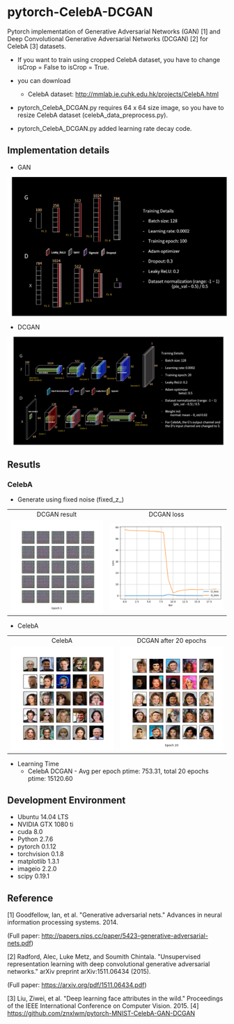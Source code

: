 # pytorch-CelebA-DCGAN
Pytorch implementation of Generative Adversarial Networks (GAN) [1] and Deep Convolutional Generative Adversarial Networks (DCGAN) [2] for CelebA [3] datasets.

* If you want to train using cropped CelebA dataset, you have to change isCrop = False to isCrop = True.

* you can download
  - CelebA dataset: http://mmlab.ie.cuhk.edu.hk/projects/CelebA.html

* pytorch_CelebA_DCGAN.py requires 64 x 64 size image, so you have to resize CelebA dataset (celebA_data_preprocess.py).
* pytorch_CelebA_DCGAN.py added learning rate decay code.

## Implementation details
* GAN

![GAN](pytorch_GAN.png)

* DCGAN

![Loss](pytorch_DCGAN.png)


## Resutls
### CelebA
* Generate using fixed noise (fixed_z_)

<table align='center'>
<tr align='center'>
<td> DCGAN result</td>
<td> DCGAN loss </td>
</tr>
<tr>
<td><img src = 'CelebA_DCGAN_results/generation_animation.gif'>
<td><img src = 'CelebA_DCGAN_results/CelebA_DCGAN_train_hist.png'>
</tr>
</table>

* CelebA

<table align='center'>
<tr align='center'>
<td> CelebA </td>
<td> DCGAN after 20 epochs </td>
</tr>
<tr>
<td><img src = 'CelebA_DCGAN_results/raw_CelebA.png'>
<td><img src = 'CelebA_DCGAN_results/CelebA_DCGAN_20.png'>
</tr>
</table>

* Learning Time
  * CelebA DCGAN - Avg per epoch ptime: 753.31, total 20 epochs ptime: 15120.60

## Development Environment

* Ubuntu 14.04 LTS
* NVIDIA GTX 1080 ti
* cuda 8.0
* Python 2.7.6
* pytorch 0.1.12
* torchvision 0.1.8
* matplotlib 1.3.1
* imageio 2.2.0
* scipy 0.19.1

## Reference

[1] Goodfellow, Ian, et al. "Generative adversarial nets." Advances in neural information processing systems. 2014.

(Full paper: http://papers.nips.cc/paper/5423-generative-adversarial-nets.pdf)

[2] Radford, Alec, Luke Metz, and Soumith Chintala. "Unsupervised representation learning with deep convolutional generative adversarial networks." arXiv preprint arXiv:1511.06434 (2015).

(Full paper: https://arxiv.org/pdf/1511.06434.pdf)

[3] Liu, Ziwei, et al. "Deep learning face attributes in the wild." Proceedings of the IEEE International Conference on Computer Vision. 2015.
[4] https://github.com/znxlwm/pytorch-MNIST-CelebA-GAN-DCGAN
